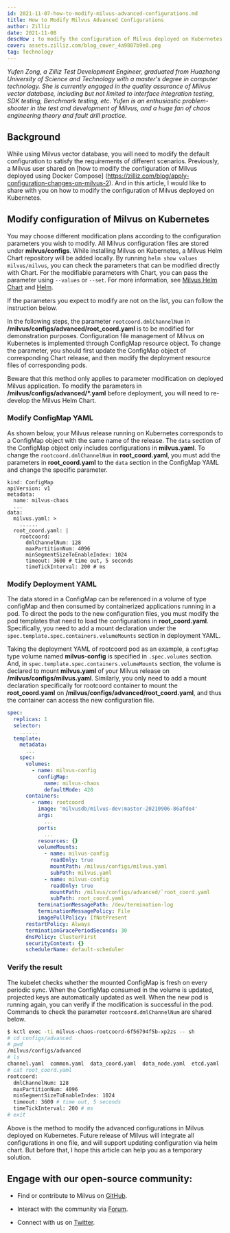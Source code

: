 ```yaml
---
id: 2021-11-07-how-to-modify-milvus-advanced-configurations.md
title: How to Modify Milvus Advanced Configurations
author: Zilliz
date: 2021-11-08
descHow : to modify the configuration of Milvus deployed on Kubernetes
cover: assets.zilliz.com/blog_cover_4a9807b9e0.png
tag: Technology
---
```


*Yufen Zong, a Zilliz Test Development Engineer, graduated from Huazhong University of Science and Technology with a master's degree in computer technology. She is currently engaged in the quality assurance of Milvus vector database, including but not limited to interface integration testing, SDK testing, Benchmark testing, etc. Yufen is an enthusiastic problem-shooter in the test and development of Milvus, and a huge fan of chaos engineering theory and fault drill practice.*

## Background

While using Milvus vector database, you will need to modify the default configuration to satisfy the requirements of different scenarios. Previously, a Milvus user shared on [how to modify the configuration of Milvus deployed using Docker Compose] (https://zilliz.com/blog/apply-configuration-changes-on-milvus-2). And in this article, I would like to share with you on how to modify the configuration of Milvus deployed on Kubernetes.

## Modify configuration of Milvus on Kubernetes

You may choose different modification plans according to the configuration parameters you wish to modify. All Milvus configuration files are stored under **milvus/configs**. While installing Milvus on Kubernetes, a Milvus Helm Chart repository will be added locally. By running `helm show values milvus/milvus`, you can check the parameters that can be modified directly with Chart. For the modifiable parameters with Chart, you can pass the parameter using `--values` or `--set`. For more information, see [Milvus Helm Chart](https://artifacthub.io/packages/helm/milvus/milvus) and [Helm](https://helm.sh/docs/).

If the parameters you expect to modify are not on the list, you can follow the instruction below.

In the following steps, the parameter `rootcoord.dmlChannelNum` in **/milvus/configs/advanced/root_coord.yaml** is to be modified for demonstration purposes. Configuration file management of Milvus on Kubernetes is implemented through ConfigMap resource object. To change the parameter, you should first update the ConfigMap object of corresponding Chart release, and then modify the deployment resource files of corresponding pods. 

Beware that this method only applies to parameter modification on deployed Milvus application. To modify the parameters in **/milvus/configs/advanced/\*.yaml** before deployment, you will need to re-develop the Milvus Helm Chart.

### Modify ConfigMap YAML

As shown below, your Milvus release running on Kubernetes corresponds to a ConfigMap object with the same name of the release. The `data` section of the ConfigMap object only includes configurations in **milvus.yaml**. To change the `rootcoord.dmlChannelNum` in **root_coord.yaml**, you must add the parameters in **root_coord.yaml** to the `data` section in the ConfigMap YAML and change the specific parameter. 

```
kind: ConfigMap
apiVersion: v1
metadata:
  name: milvus-chaos
  ...
data:
  milvus.yaml: >
    ......
  root_coord.yaml: |
    rootcoord:
      dmlChannelNum: 128
      maxPartitionNum: 4096
      minSegmentSizeToEnableIndex: 1024
      timeout: 3600 # time out, 5 seconds
      timeTickInterval: 200 # ms
```

### Modify Deployment YAML

The data stored in a ConfigMap can be referenced in a volume of type configMap and then consumed by containerized applications running in a pod. To direct the pods to the new configuration files, you must modify the pod templates that need to load the configurations in **root_coord.yaml**. Specifically, you need to add a mount declaration under the `spec.template.spec.containers.volumeMounts` section in deployment YAML.

Taking the deployment YAML of rootcoord pod as an example, a `configMap` type volume named **milvus-config** is specified in `.spec.volumes` section. And, in `spec.template.spec.containers.volumeMounts` section, the volume is declared to mount **milvus.yaml** of your Milvus release on **/milvus/configs/milvus.yaml**. Similarly, you only need to add a mount declaration specifically for rootcoord container to mount the **root_coord.yaml** on **/milvus/configs/advanced/root_coord.yaml**, and thus the container can access the new configuration file.

```yaml
spec:
  replicas: 1
  selector:
    ......
  template:
    metadata:
      ...
    spec:
      volumes:
        - name: milvus-config
          configMap:
            name: milvus-chaos
            defaultMode: 420
      containers:
        - name: rootcoord
          image: 'milvusdb/milvus-dev:master-20210906-86afde4'
          args:
            ...
          ports:
            ...
          resources: {}
          volumeMounts:
            - name: milvus-config
              readOnly: true
              mountPath: /milvus/configs/milvus.yaml
              subPath: milvus.yaml
            - name: milvus-config
              readOnly: true
              mountPath: /milvus/configs/advanced/`root_coord.yaml
              subPath: root_coord.yaml
          terminationMessagePath: /dev/termination-log
          terminationMessagePolicy: File
          imagePullPolicy: IfNotPresent
      restartPolicy: Always
      terminationGracePeriodSeconds: 30
      dnsPolicy: ClusterFirst
      securityContext: {}
      schedulerName: default-scheduler
```

### Verify the result

The kubelet checks whether the mounted ConfigMap is fresh on every periodic sync. When the ConfigMap consumed in the volume is updated, projected keys are automatically updated as well. When the new pod is running again, you can verify if the modification is successful in the pod. Commands to check the parameter `rootcoord.dmlChannelNum` are shared below.

```bash
$ kctl exec -ti milvus-chaos-rootcoord-6f56794f5b-xp2zs -- sh
# cd configs/advanced
# pwd
/milvus/configs/advanced
# ls
channel.yaml  common.yaml  data_coord.yaml  data_node.yaml  etcd.yaml  proxy.yaml  query_node.yaml  root_coord.yaml
# cat root_coord.yaml
rootcoord:
  dmlChannelNum: 128
  maxPartitionNum: 4096
  minSegmentSizeToEnableIndex: 1024
  timeout: 3600 # time out, 5 seconds
  timeTickInterval: 200 # ms
# exit
```



Above is the method to modify the advanced configurations in Milvus deployed on Kubernetes. Future release of Milvus will integrate all configurations in one file, and will support updating configuration via helm chart. But before that, I hope this article can help you as a temporary solution.



## Engage with our open-source community:

- Find or contribute to Milvus on [GitHub](https://bit.ly/307b7jC).

- Interact with the community via [Forum](https://bit.ly/3qiyTEk).

- Connect with us on [Twitter](https://bit.ly/3ob7kd8).

  